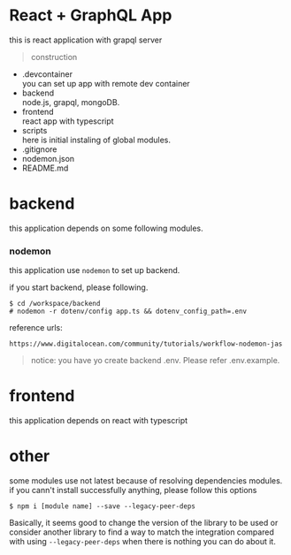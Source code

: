 # React + GraphQL App

this is react application with grapql server

> construction
- .devcontainer<br>
    you can set up app with remote dev container
- backend<br>
    node.js, grapql, mongoDB.
- frontend<br>
    react app with typescript
- scripts<br>
    here is initial instaling of global modules.
- .gitignore
- nodemon.json
- README.md


# backend

this application depends on some following modules.

### nodemon

this application use `nodemon` to set up backend.

if you start backend, please following.
```
$ cd /workspace/backend
# nodemon -r dotenv/config app.ts && dotenv_config_path=.env
```
reference urls:
```
https://www.digitalocean.com/community/tutorials/workflow-nodemon-jas
```

> notice: you have yo create backend .env. Please refer .env.example.


# frontend
this application depends on react with typescript

# other
some modules use not latest because of resolving dependencies modules.
<br>
if you cann't install successfully anything, please follow this options
```
$ npm i [module name] --save --legacy-peer-deps
```
Basically, it seems good to change the version of the library to be used or consider another library to find a way to match the integration compared with using ```--legacy-peer-deps``` when there is nothing you can do about it.




